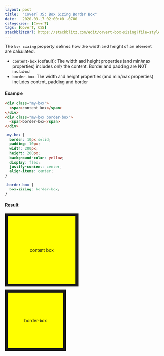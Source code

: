 ```yaml
---
layout: post
title:  "CoverT 35: Box Sizing Border Box"
date:   2020-03-17 02:00:00 -0700
categories: [CoverT]
tags: [CoverT, CSS]
stackblitzUrl: https://stackblitz.com/edit/covert-box-sizing?file=style.css
---
```


The `box-sizing` property defines how the width and height of an element are calculated.

- `content-box`	(default): The width and height properties (and min/max properties) includes only the content. Border and padding are NOT included
- `border-box`:	The width and height properties (and min/max properties) includes content, padding and border

#### Example

```html
<div class="my-box">
  <span>content box</span>
</div>
<div class="my-box border-box">
  <span>border-box</span>
</div>
```

```css
.my-box {
  border: 10px solid;
  padding: 10px;
  width: 200px;
  height: 200px;
  background-color: yellow;
  display: flex;
  justify-content: center;
  align-items: center;
}

.border-box {
  box-sizing: border-box;
}
```

#### Result

<style>
.my-box {
  border: 10px solid;
  padding: 10px;
  width: 200px;
  height: 200px;
  background-color: yellow;
  display: flex;
  justify-content: center;
  align-items: center;
  margin-bottom: 10px;
  box-sizing: content-box;
}

.border-box {
  box-sizing: border-box;
}
</style>

<div class="my-box">
  <span>content box</span>
</div>
<div class="my-box border-box">
  <span>border-box</span>
</div>

